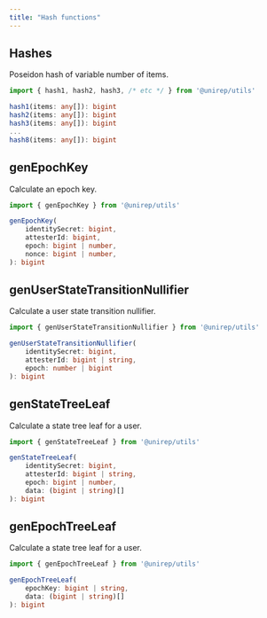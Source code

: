 ```yaml
---
title: "Hash functions"
---
```


## Hashes

Poseidon hash of variable number of items.
```ts
import { hash1, hash2, hash3, /* etc */ } from '@unirep/utils'

hash1(items: any[]): bigint
hash2(items: any[]): bigint
hash3(items: any[]): bigint
...
hash8(items: any[]): bigint
```

## genEpochKey

Calculate an epoch key.

```ts
import { genEpochKey } from '@unirep/utils'

genEpochKey(
    identitySecret: bigint,
    attesterId: bigint,
    epoch: bigint | number,
    nonce: bigint | number,
): bigint
```

## genUserStateTransitionNullifier

Calculate a user state transition nullifier.
```ts
import { genUserStateTransitionNullifier } from '@unirep/utils'

genUserStateTransitionNullifier(
    identitySecret: bigint,
    attesterId: bigint | string,
    epoch: number | bigint
): bigint
```

## genStateTreeLeaf

Calculate a state tree leaf for a user.

```ts
import { genStateTreeLeaf } from '@unirep/utils'

genStateTreeLeaf(
    identitySecret: bigint,
    attesterId: bigint | string,
    epoch: bigint | number,
    data: (bigint | string)[]
): bigint
```

## genEpochTreeLeaf

Calculate a state tree leaf for a user.

```ts
import { genEpochTreeLeaf } from '@unirep/utils'

genEpochTreeLeaf(
    epochKey: bigint | string,
    data: (bigint | string)[]
): bigint
```
